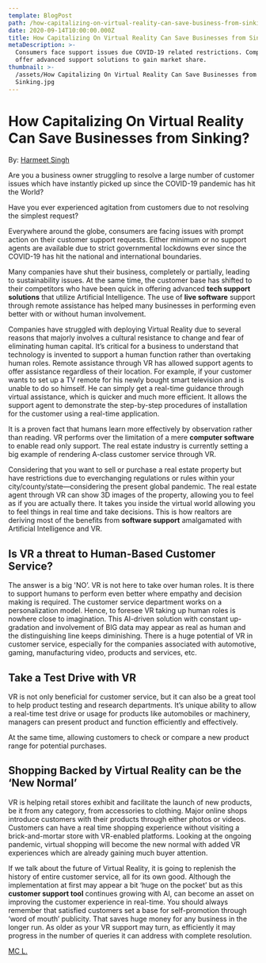 ```yaml
---
template: BlogPost
path: /how-capitalizing-on-virtual-reality-can-save-business-from-sinking
date: 2020-09-14T10:00:00.000Z
title: How Capitalizing On Virtual Reality Can Save Businesses from Sinking?
metaDescription: >-
  Consumers face support issues due COVID-19 related restrictions. Competitors
  offer advanced support solutions to gain market share.
thumbnail: >-
  /assets/How Capitalizing On Virtual Reality Can Save Businesses from
  Sinking.jpg
---
```

# **How Capitalizing On Virtual Reality Can Save Businesses from Sinking?**

By: [Harmeet Singh](https://www.linkedin.com/in/harmeetwrites/)

Are you a business owner struggling to resolve a large number of customer issues which have instantly picked up since the COVID-19 pandemic has hit the World?

Have you ever experienced agitation from customers due to not resolving the simplest request?

Everywhere around the globe, consumers are facing issues with prompt action on their customer support requests. Either minimum or no support agents are available due to strict governmental lockdowns ever since the COVID-19 has hit the national and international boundaries.

Many companies have shut their business, completely or partially, leading to sustainability issues. At the same time, the customer base has shifted to their competitors who have been quick in offering advanced **tech support solutions** that utilize Artificial Intelligence. The use of **live software** support through remote assistance has helped many businesses in performing even better with or without human involvement.

Companies have struggled with deploying Virtual Reality due to several reasons that majorly involves a cultural resistance to change and fear of eliminating human capital. It’s critical for a business to understand that technology is invented to support a human function rather than overtaking human roles. Remote assistance through VR has allowed support agents to offer assistance regardless of their location. For example, if your customer wants to set up a TV remote for his newly bought smart television and is unable to do so himself. He can simply get a real-time guidance through virtual assistance, which is quicker and much more efficient. It allows the support agent to demonstrate the step-by-step procedures of installation for the customer using a real-time application.

It is a proven fact that humans learn more effectively by observation rather than reading. VR performs over the limitation of a mere **computer software** to enable read only support. The real estate industry is currently setting a big example of rendering A-class customer service through VR.

Considering that you want to sell or purchase a real estate property but have restrictions due to everchanging regulations or rules within your city/county/state—considering the present global pandemic. The real estate agent through VR can show 3D images of the property, allowing you to feel as if you are actually there. It takes you inside the virtual world allowing you to feel things in real time and take decisions. This is how realtors are deriving most of the benefits from **software support** amalgamated with Artificial Intelligence and VR.

## **Is VR a threat to Human-Based Customer Service?**

The answer is a big 'NO’. VR is not here to take over human roles. It is there to support humans to perform even better where empathy and decision making is required. The customer service department works on a personalization model. Hence, to foresee VR taking up human roles is nowhere close to imagination. This AI-driven solution with constant up-gradation and involvement of BIG data may appear as real as human and the distinguishing line keeps diminishing. There is a huge potential of VR in customer service, especially for the companies associated with automotive, gaming, manufacturing video, products and services, etc.

## **Take a Test Drive with VR**

VR is not only beneficial for customer service, but it can also be a great tool to help product testing and research departments. It’s unique ability to allow a real-time test drive or usage for products like automobiles or machinery, managers can present product and function efficiently and effectively.

At the same time, allowing customers to check or compare a new product range for potential purchases.

## **Shopping Backed by Virtual Reality can be the ‘New Normal’**

VR is helping retail stores exhibit and facilitate the launch of new products, be it from any category, from accessories to clothing. Major online shops introduce customers with their products through either photos or videos. Customers can have a real time shopping experience without visiting a brick-and-mortar store with VR-enabled platforms. Looking at the ongoing pandemic, virtual shopping will become the new normal with added VR experiences which are already gaining much buyer attention.

If we talk about the future of Virtual Reality, it is going to replenish the history of entire customer service, all for its own good. Although the implementation at first may appear a bit ‘huge on the pocket’ but as this **customer support tool** continues growing with AI, can become an asset on improving the customer experience in real-time. You should always remember that satisfied customers set a base for self-promotion through ‘word of mouth’ publicity. That saves huge money for any business in the longer run. As older as your VR support may turn, as efficiently it may progress in the number of queries it can address with complete resolution.


<script type="text/javascript" src="https://platform.linkedin.com/badges/js/profile.js" async defer></script>

<div class="LI-profile-badge"  data-version="v1" data-size="large" data-locale="en_US" data-type="horizontal" data-theme="dark" data-vanity="moyloza"><a class="LI-simple-link" href='https://www.linkedin.com/in/moyloza?trk=profile-badge'>MC L.</a></div>
